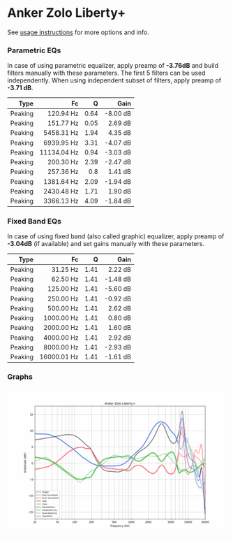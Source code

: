 # Anker Zolo Liberty+
See [usage instructions](https://github.com/jaakkopasanen/AutoEq#usage) for more options and info.

### Parametric EQs
In case of using parametric equalizer, apply preamp of **-3.76dB** and build filters manually
with these parameters. The first 5 filters can be used independently.
When using independent subset of filters, apply preamp of **-3.71 dB**.

| Type    | Fc          |    Q | Gain     |
|--------:|------------:|-----:|---------:|
| Peaking | 120.94 Hz   | 0.64 | -8.00 dB |
| Peaking | 151.77 Hz   | 0.05 | 2.69 dB  |
| Peaking | 5458.31 Hz  | 1.94 | 4.35 dB  |
| Peaking | 6939.95 Hz  | 3.31 | -4.07 dB |
| Peaking | 11134.04 Hz | 0.94 | -3.03 dB |
| Peaking | 200.30 Hz   | 2.39 | -2.47 dB |
| Peaking | 257.36 Hz   | 0.8  | 1.41 dB  |
| Peaking | 1381.64 Hz  | 2.09 | -1.94 dB |
| Peaking | 2430.48 Hz  | 1.71 | 1.90 dB  |
| Peaking | 3366.13 Hz  | 4.09 | -1.84 dB |

### Fixed Band EQs
In case of using fixed band (also called graphic) equalizer, apply preamp of **-3.04dB**
(if available) and set gains manually with these parameters.

| Type    | Fc          |    Q | Gain     |
|--------:|------------:|-----:|---------:|
| Peaking | 31.25 Hz    | 1.41 | 2.22 dB  |
| Peaking | 62.50 Hz    | 1.41 | -1.48 dB |
| Peaking | 125.00 Hz   | 1.41 | -5.60 dB |
| Peaking | 250.00 Hz   | 1.41 | -0.92 dB |
| Peaking | 500.00 Hz   | 1.41 | 2.62 dB  |
| Peaking | 1000.00 Hz  | 1.41 | 0.80 dB  |
| Peaking | 2000.00 Hz  | 1.41 | 1.60 dB  |
| Peaking | 4000.00 Hz  | 1.41 | 2.92 dB  |
| Peaking | 8000.00 Hz  | 1.41 | -2.93 dB |
| Peaking | 16000.01 Hz | 1.41 | -1.61 dB |

### Graphs
![](./Anker%20Zolo%20Liberty+.png)